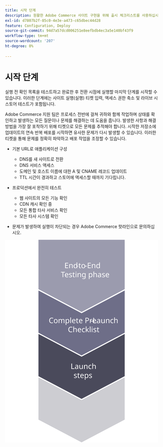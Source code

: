 ```yaml
---
title: 시작 단계
description: 원활한 Adobe Commerce 사이트 구현을 위해 출시 체크리스트를 사용하십시오.
exl-id: d7807b2f-85c0-4e3e-a473-c65dbec44d28
feature: Configuration, Deploy
source-git-commit: 94d7a57dcd006251e8eefbdb4ec3a5e140bf43f9
workflow-type: tm+mt
source-wordcount: '207'
ht-degree: 0%

---
```


# 시작 단계

실행 전 확인 목록을 테스트하고 완료한 후 전환 시점에 실행할 마지막 단계를 시작할 수 있습니다. 이러한 단계에는 사이트 실행(실행) 티켓 입력, 액세스 권한 축소 및 라이브 시 스토어 테스트가 포함됩니다.

Adobe Commerce 지원 팀은 프로세스 전반에 걸쳐 귀하와 함께 작업하며 상태를 확인하고 발생하는 모든 질문이나 문제를 해결하는 데 도움을 줍니다. 발생한 사항과 해결 방법을 가장 잘 포착하기 위해 티켓으로 모든 문제를 추적해야 합니다. 시작한 저장소에 업데이트의 연속 반복 배포를 시작하면 유사한 문제가 다시 발생할 수 있습니다. 이러한 티켓을 통해 문제를 정확히 파악하고 배포 작업을 조정할 수 있습니다.

- 기본 URL로 애플리케이션 구성
   - DNS를 새 사이트로 전환
   - DNS 서비스 액세스
   - 도메인 및 호스트 이름에 대한 A 및 CNAME 레코드 업데이트
   - TTL 시간이 경과하고 스토어에 액세스할 때까지 기다립니다.

- 프로덕션에서 완전히 테스트
   - 웹 사이트의 모든 기능 확인
   - CDN 캐시 확인 중
   - 모든 통합 타사 서비스 확인
   - 모든 타사 시스템 확인

- 문제가 발생하여 실행이 차단되는 경우 Adobe Commerce 핫라인으로 문의하십시오.

![시작 프로세스의 3단계를 보여 주는 다이어그램](../../assets/playbooks/launch-steps-3.svg)
